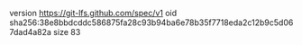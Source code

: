 version https://git-lfs.github.com/spec/v1
oid sha256:38e8bbdcddc586875fa28c93b94ba6e78b35f7718eda2c12b9c5d067dad4a82a
size 83
